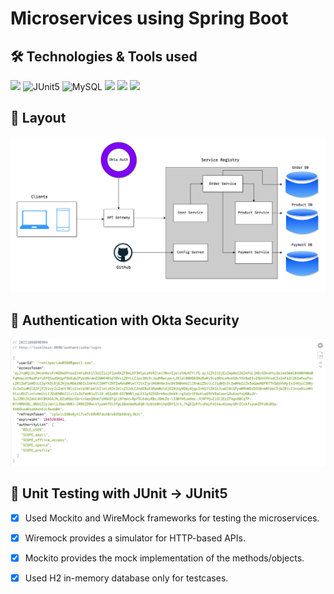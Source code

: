 #  Microservices using Spring Boot

## 🛠️ Technologies & Tools used

![](https://img.shields.io/badge/IntelliJ_IDEA-A93226?style=for-the-badge&logo=intellij-idea&logoColor=white)
![JUnit5](https://img.shields.io/badge/JUnit5-F2F4F9?style=for-the-badge&logo=JUnit5&logoColor=25A162)
![MySQL](https://img.shields.io/badge/MySQL-005C84?style=for-the-badge&logo=mysql&logoColor=white)
![](https://img.shields.io/badge/Okta-28B463?style=for-the-badge&logo=Okta&logoColor=000000)
![](https://img.shields.io/badge/Docker-2CA5E0?style=for-the-badge&logo=docker&logoColor=white)
![](https://img.shields.io/badge/Spring_Boot-F2F4F9?style=for-the-badge&logo=spring-boot)

## 📄 Layout

![Layout](/service-registry/diagrams/Microservices.drawio.png.png)

## 🔏 Authentication with Okta Security

![Okta](/service-registry/diagrams/authentication_details.png)

## 🔮 Unit Testing with JUnit -> JUnit5

- [x] Used Mockito and WireMock frameworks for testing the microservices.
- [x] Wiremock provides a simulator for HTTP-based APIs.
- [x] Mockito provides the mock implementation of the methods/objects.
- [x] Used H2 in-memory database only for testcases.


